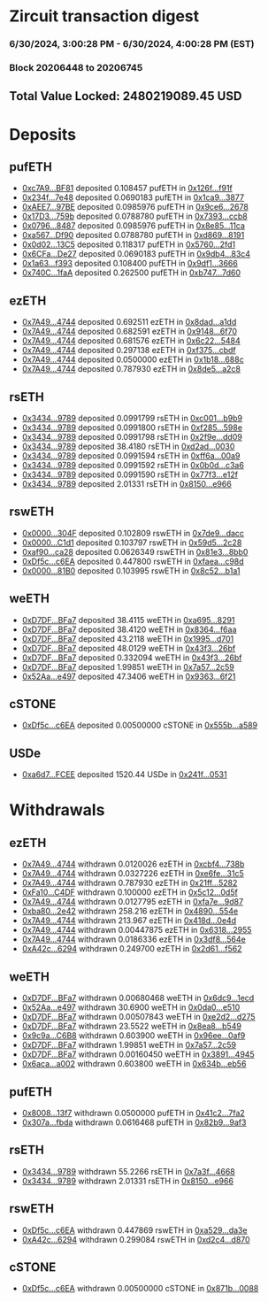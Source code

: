 # Zircuit transaction digest
### 6/30/2024, 3:00:28 PM - 6/30/2024, 4:00:28 PM (EST)
### Block 20206448 to 20206745

## Total Value Locked: 2480219089.45 USD

# Deposits
## pufETH
- [0xc7A9...BF81](https://etherscan.io/address/0xc7A9d35Cd2B3260BB09658ad95045eed71fBBF81) deposited 0.108457 pufETH in [0x126f...f91f](https://etherscan.io/tx/0xc7A9d35Cd2B3260BB09658ad95045eed71fBBF81)
- [0x234f...7e48](https://etherscan.io/address/0x234f3BBC86CF1875599D2b9e5786Ca1637237e48) deposited 0.0690183 pufETH in [0x1ca9...3877](https://etherscan.io/tx/0x234f3BBC86CF1875599D2b9e5786Ca1637237e48)
- [0xAEE7...97BE](https://etherscan.io/address/0xAEE73F4b6D8252F86cA9BDeA684Ed762fB2197BE) deposited 0.0985976 pufETH in [0x9ce6...2678](https://etherscan.io/tx/0xAEE73F4b6D8252F86cA9BDeA684Ed762fB2197BE)
- [0x17D3...759b](https://etherscan.io/address/0x17D355A01D022c2a2630532B5Cc75f9E0D63759b) deposited 0.0788780 pufETH in [0x7393...ccb8](https://etherscan.io/tx/0x17D355A01D022c2a2630532B5Cc75f9E0D63759b)
- [0x0796...8487](https://etherscan.io/address/0x07962EA5efAAb201185FaBBb547cb3b115688487) deposited 0.0985976 pufETH in [0x8e85...11ca](https://etherscan.io/tx/0x07962EA5efAAb201185FaBBb547cb3b115688487)
- [0xa567...Df90](https://etherscan.io/address/0xa5679d9DC5Aa4e97386e3569a99faE688950Df90) deposited 0.0788780 pufETH in [0xd869...8191](https://etherscan.io/tx/0xa5679d9DC5Aa4e97386e3569a99faE688950Df90)
- [0x0d02...13C5](https://etherscan.io/address/0x0d02DA2c1e66830ab86B8Fb7cc95596c623613C5) deposited 0.118317 pufETH in [0x5760...2fd1](https://etherscan.io/tx/0x0d02DA2c1e66830ab86B8Fb7cc95596c623613C5)
- [0x6CFa...De27](https://etherscan.io/address/0x6CFad1415172ddeD9758F45569b72287237EDe27) deposited 0.0690183 pufETH in [0x9db4...83c4](https://etherscan.io/tx/0x6CFad1415172ddeD9758F45569b72287237EDe27)
- [0x1a63...f393](https://etherscan.io/address/0x1a63756d232DF0B0Bf415C82D047fc9B99F8f393) deposited 0.108400 pufETH in [0x9df1...3666](https://etherscan.io/tx/0x1a63756d232DF0B0Bf415C82D047fc9B99F8f393)
- [0x740C...1faA](https://etherscan.io/address/0x740Cc09b27ef0F5aa919593F6fd3Db4f3ce01faA) deposited 0.262500 pufETH in [0xb747...7d60](https://etherscan.io/tx/0x740Cc09b27ef0F5aa919593F6fd3Db4f3ce01faA)
## ezETH
- [0x7A49...4744](https://etherscan.io/address/0x7A493Be5c2ce014cD049Bf178a1ac0Db1B434744) deposited 0.692511 ezETH in [0x8dad...a1dd](https://etherscan.io/tx/0x7A493Be5c2ce014cD049Bf178a1ac0Db1B434744)
- [0x7A49...4744](https://etherscan.io/address/0x7A493Be5c2ce014cD049Bf178a1ac0Db1B434744) deposited 0.682591 ezETH in [0x9148...6f70](https://etherscan.io/tx/0x7A493Be5c2ce014cD049Bf178a1ac0Db1B434744)
- [0x7A49...4744](https://etherscan.io/address/0x7A493Be5c2ce014cD049Bf178a1ac0Db1B434744) deposited 0.681576 ezETH in [0x6c22...5484](https://etherscan.io/tx/0x7A493Be5c2ce014cD049Bf178a1ac0Db1B434744)
- [0x7A49...4744](https://etherscan.io/address/0x7A493Be5c2ce014cD049Bf178a1ac0Db1B434744) deposited 0.297138 ezETH in [0xf375...cbdf](https://etherscan.io/tx/0x7A493Be5c2ce014cD049Bf178a1ac0Db1B434744)
- [0x7A49...4744](https://etherscan.io/address/0x7A493Be5c2ce014cD049Bf178a1ac0Db1B434744) deposited 0.0500000 ezETH in [0x1b18...688c](https://etherscan.io/tx/0x7A493Be5c2ce014cD049Bf178a1ac0Db1B434744)
- [0x7A49...4744](https://etherscan.io/address/0x7A493Be5c2ce014cD049Bf178a1ac0Db1B434744) deposited 0.787930 ezETH in [0x8de5...a2c8](https://etherscan.io/tx/0x7A493Be5c2ce014cD049Bf178a1ac0Db1B434744)
## rsETH
- [0x3434...9789](https://etherscan.io/address/0x34349c5569e7B846c3558961552D2202760A9789) deposited 0.0991799 rsETH in [0xc001...b9b9](https://etherscan.io/tx/0x34349c5569e7B846c3558961552D2202760A9789)
- [0x3434...9789](https://etherscan.io/address/0x34349c5569e7B846c3558961552D2202760A9789) deposited 0.0991800 rsETH in [0xf285...598e](https://etherscan.io/tx/0x34349c5569e7B846c3558961552D2202760A9789)
- [0x3434...9789](https://etherscan.io/address/0x34349c5569e7B846c3558961552D2202760A9789) deposited 0.0991798 rsETH in [0x2f9e...dd09](https://etherscan.io/tx/0x34349c5569e7B846c3558961552D2202760A9789)
- [0x3434...9789](https://etherscan.io/address/0x34349c5569e7B846c3558961552D2202760A9789) deposited 38.4180 rsETH in [0xd2ad...0030](https://etherscan.io/tx/0x34349c5569e7B846c3558961552D2202760A9789)
- [0x3434...9789](https://etherscan.io/address/0x34349c5569e7B846c3558961552D2202760A9789) deposited 0.0991594 rsETH in [0xff6a...00a9](https://etherscan.io/tx/0x34349c5569e7B846c3558961552D2202760A9789)
- [0x3434...9789](https://etherscan.io/address/0x34349c5569e7B846c3558961552D2202760A9789) deposited 0.0991592 rsETH in [0x0b0d...c3a6](https://etherscan.io/tx/0x34349c5569e7B846c3558961552D2202760A9789)
- [0x3434...9789](https://etherscan.io/address/0x34349c5569e7B846c3558961552D2202760A9789) deposited 0.0991590 rsETH in [0x77f3...e12f](https://etherscan.io/tx/0x34349c5569e7B846c3558961552D2202760A9789)
- [0x3434...9789](https://etherscan.io/address/0x34349c5569e7B846c3558961552D2202760A9789) deposited 2.01331 rsETH in [0x8150...e966](https://etherscan.io/tx/0x34349c5569e7B846c3558961552D2202760A9789)
## rswETH
- [0x0000...304F](https://etherscan.io/address/0x00000b5e3FB491943824Bd2ccb042115525a304F) deposited 0.102809 rswETH in [0x7de9...dacc](https://etherscan.io/tx/0x00000b5e3FB491943824Bd2ccb042115525a304F)
- [0x0000...C1d1](https://etherscan.io/address/0x000008FA0c87940AaE0C42f362DbacfbE050C1d1) deposited 0.103797 rswETH in [0x59d5...2c28](https://etherscan.io/tx/0x000008FA0c87940AaE0C42f362DbacfbE050C1d1)
- [0xaf90...ca28](https://etherscan.io/address/0xaf90Bd522bD977C1BCB7F9f8bF06CcD2E29Dca28) deposited 0.0626349 rswETH in [0x81e3...8bb0](https://etherscan.io/tx/0xaf90Bd522bD977C1BCB7F9f8bF06CcD2E29Dca28)
- [0xDf5c...c6EA](https://etherscan.io/address/0xDf5c64c6098fC497A80f63505DF23578a3bfc6EA) deposited 0.447800 rswETH in [0xfaea...c98d](https://etherscan.io/tx/0xDf5c64c6098fC497A80f63505DF23578a3bfc6EA)
- [0x0000...81B0](https://etherscan.io/address/0x00000205C94e673A290eF7036e51FD5cA98381B0) deposited 0.103995 rswETH in [0x8c52...b1a1](https://etherscan.io/tx/0x00000205C94e673A290eF7036e51FD5cA98381B0)
## weETH
- [0xD7DF...BFa7](https://etherscan.io/address/0xD7DF7E085214743530afF339aFC420c7c720BFa7) deposited 38.4115 weETH in [0xa695...8291](https://etherscan.io/tx/0xD7DF7E085214743530afF339aFC420c7c720BFa7)
- [0xD7DF...BFa7](https://etherscan.io/address/0xD7DF7E085214743530afF339aFC420c7c720BFa7) deposited 38.4120 weETH in [0x8364...f6aa](https://etherscan.io/tx/0xD7DF7E085214743530afF339aFC420c7c720BFa7)
- [0xD7DF...BFa7](https://etherscan.io/address/0xD7DF7E085214743530afF339aFC420c7c720BFa7) deposited 43.2118 weETH in [0x1995...d701](https://etherscan.io/tx/0xD7DF7E085214743530afF339aFC420c7c720BFa7)
- [0xD7DF...BFa7](https://etherscan.io/address/0xD7DF7E085214743530afF339aFC420c7c720BFa7) deposited 48.0129 weETH in [0x43f3...26bf](https://etherscan.io/tx/0xD7DF7E085214743530afF339aFC420c7c720BFa7)
- [0xD7DF...BFa7](https://etherscan.io/address/0xD7DF7E085214743530afF339aFC420c7c720BFa7) deposited 0.332094 weETH in [0x43f3...26bf](https://etherscan.io/tx/0xD7DF7E085214743530afF339aFC420c7c720BFa7)
- [0xD7DF...BFa7](https://etherscan.io/address/0xD7DF7E085214743530afF339aFC420c7c720BFa7) deposited 1.99851 weETH in [0x7a57...2c59](https://etherscan.io/tx/0xD7DF7E085214743530afF339aFC420c7c720BFa7)
- [0x52Aa...e497](https://etherscan.io/address/0x52Aa899454998Be5b000Ad077a46Bbe360F4e497) deposited 47.3406 weETH in [0x9363...6f21](https://etherscan.io/tx/0x52Aa899454998Be5b000Ad077a46Bbe360F4e497)
## cSTONE
- [0xDf5c...c6EA](https://etherscan.io/address/0xDf5c64c6098fC497A80f63505DF23578a3bfc6EA) deposited 0.00500000 cSTONE in [0x555b...a589](https://etherscan.io/tx/0xDf5c64c6098fC497A80f63505DF23578a3bfc6EA)
## USDe
- [0xa6d7...FCEE](https://etherscan.io/address/0xa6d77de07bd33Bd2df3F9c651c44a4349Ab7FCEE) deposited 1520.44 USDe in [0x241f...0531](https://etherscan.io/tx/0xa6d77de07bd33Bd2df3F9c651c44a4349Ab7FCEE)
# Withdrawals
## ezETH
- [0x7A49...4744](https://etherscan.io/address/0x7A493Be5c2ce014cD049Bf178a1ac0Db1B434744) withdrawn 0.0120026 ezETH in [0xcbf4...738b](https://etherscan.io/tx/0x7A493Be5c2ce014cD049Bf178a1ac0Db1B434744)
- [0x7A49...4744](https://etherscan.io/address/0x7A493Be5c2ce014cD049Bf178a1ac0Db1B434744) withdrawn 0.0327226 ezETH in [0xe6fe...31c5](https://etherscan.io/tx/0x7A493Be5c2ce014cD049Bf178a1ac0Db1B434744)
- [0x7A49...4744](https://etherscan.io/address/0x7A493Be5c2ce014cD049Bf178a1ac0Db1B434744) withdrawn 0.787930 ezETH in [0x21ff...5282](https://etherscan.io/tx/0x7A493Be5c2ce014cD049Bf178a1ac0Db1B434744)
- [0xFa10...C4DF](https://etherscan.io/address/0xFa1027C4f845C65c979A436154E3fe756B7bC4DF) withdrawn 0.100000 ezETH in [0x5c12...0d5f](https://etherscan.io/tx/0xFa1027C4f845C65c979A436154E3fe756B7bC4DF)
- [0x7A49...4744](https://etherscan.io/address/0x7A493Be5c2ce014cD049Bf178a1ac0Db1B434744) withdrawn 0.0127795 ezETH in [0xfa7e...9d87](https://etherscan.io/tx/0x7A493Be5c2ce014cD049Bf178a1ac0Db1B434744)
- [0xba80...2e42](https://etherscan.io/address/0xba808ddDD6095Da90d47A6c48ad5FB40549F2e42) withdrawn 258.216 ezETH in [0x4890...554e](https://etherscan.io/tx/0xba808ddDD6095Da90d47A6c48ad5FB40549F2e42)
- [0x7A49...4744](https://etherscan.io/address/0x7A493Be5c2ce014cD049Bf178a1ac0Db1B434744) withdrawn 213.967 ezETH in [0x418d...0e4d](https://etherscan.io/tx/0x7A493Be5c2ce014cD049Bf178a1ac0Db1B434744)
- [0x7A49...4744](https://etherscan.io/address/0x7A493Be5c2ce014cD049Bf178a1ac0Db1B434744) withdrawn 0.00447875 ezETH in [0x6318...2955](https://etherscan.io/tx/0x7A493Be5c2ce014cD049Bf178a1ac0Db1B434744)
- [0x7A49...4744](https://etherscan.io/address/0x7A493Be5c2ce014cD049Bf178a1ac0Db1B434744) withdrawn 0.0186336 ezETH in [0x3df8...564e](https://etherscan.io/tx/0x7A493Be5c2ce014cD049Bf178a1ac0Db1B434744)
- [0xA42c...6294](https://etherscan.io/address/0xA42cc8097460445151b0019AFb13EFCF5E5a6294) withdrawn 0.249700 ezETH in [0x2d61...f562](https://etherscan.io/tx/0xA42cc8097460445151b0019AFb13EFCF5E5a6294)
## weETH
- [0xD7DF...BFa7](https://etherscan.io/address/0xD7DF7E085214743530afF339aFC420c7c720BFa7) withdrawn 0.00680468 weETH in [0x6dc9...1ecd](https://etherscan.io/tx/0xD7DF7E085214743530afF339aFC420c7c720BFa7)
- [0x52Aa...e497](https://etherscan.io/address/0x52Aa899454998Be5b000Ad077a46Bbe360F4e497) withdrawn 30.6900 weETH in [0x0da0...e510](https://etherscan.io/tx/0x52Aa899454998Be5b000Ad077a46Bbe360F4e497)
- [0xD7DF...BFa7](https://etherscan.io/address/0xD7DF7E085214743530afF339aFC420c7c720BFa7) withdrawn 0.00507843 weETH in [0xe2d2...d275](https://etherscan.io/tx/0xD7DF7E085214743530afF339aFC420c7c720BFa7)
- [0xD7DF...BFa7](https://etherscan.io/address/0xD7DF7E085214743530afF339aFC420c7c720BFa7) withdrawn 23.5522 weETH in [0x8ea8...b549](https://etherscan.io/tx/0xD7DF7E085214743530afF339aFC420c7c720BFa7)
- [0x9c9a...C6B8](https://etherscan.io/address/0x9c9a2d9826b7c7e95D686e5714Fb0eF948EbC6B8) withdrawn 0.603900 weETH in [0x96ee...0af9](https://etherscan.io/tx/0x9c9a2d9826b7c7e95D686e5714Fb0eF948EbC6B8)
- [0xD7DF...BFa7](https://etherscan.io/address/0xD7DF7E085214743530afF339aFC420c7c720BFa7) withdrawn 1.99851 weETH in [0x7a57...2c59](https://etherscan.io/tx/0xD7DF7E085214743530afF339aFC420c7c720BFa7)
- [0xD7DF...BFa7](https://etherscan.io/address/0xD7DF7E085214743530afF339aFC420c7c720BFa7) withdrawn 0.00160450 weETH in [0x3891...4945](https://etherscan.io/tx/0xD7DF7E085214743530afF339aFC420c7c720BFa7)
- [0x6aca...a002](https://etherscan.io/address/0x6aca843DD19AE4bfA43b6C53fC2e0c3a0bF6a002) withdrawn 0.603800 weETH in [0x634b...eb56](https://etherscan.io/tx/0x6aca843DD19AE4bfA43b6C53fC2e0c3a0bF6a002)
## pufETH
- [0x8008...13f7](https://etherscan.io/address/0x8008a7C92788E84bd31A954c5bA8e229D43413f7) withdrawn 0.0500000 pufETH in [0x41c2...7fa2](https://etherscan.io/tx/0x8008a7C92788E84bd31A954c5bA8e229D43413f7)
- [0x307a...fbda](https://etherscan.io/address/0x307ad7472ce2c9667B13937d369eF9438A88fbda) withdrawn 0.0616468 pufETH in [0x82b9...9af3](https://etherscan.io/tx/0x307ad7472ce2c9667B13937d369eF9438A88fbda)
## rsETH
- [0x3434...9789](https://etherscan.io/address/0x34349c5569e7B846c3558961552D2202760A9789) withdrawn 55.2266 rsETH in [0x7a3f...4668](https://etherscan.io/tx/0x34349c5569e7B846c3558961552D2202760A9789)
- [0x3434...9789](https://etherscan.io/address/0x34349c5569e7B846c3558961552D2202760A9789) withdrawn 2.01331 rsETH in [0x8150...e966](https://etherscan.io/tx/0x34349c5569e7B846c3558961552D2202760A9789)
## rswETH
- [0xDf5c...c6EA](https://etherscan.io/address/0xDf5c64c6098fC497A80f63505DF23578a3bfc6EA) withdrawn 0.447869 rswETH in [0xa529...da3e](https://etherscan.io/tx/0xDf5c64c6098fC497A80f63505DF23578a3bfc6EA)
- [0xA42c...6294](https://etherscan.io/address/0xA42cc8097460445151b0019AFb13EFCF5E5a6294) withdrawn 0.299084 rswETH in [0xd2c4...d870](https://etherscan.io/tx/0xA42cc8097460445151b0019AFb13EFCF5E5a6294)
## cSTONE
- [0xDf5c...c6EA](https://etherscan.io/address/0xDf5c64c6098fC497A80f63505DF23578a3bfc6EA) withdrawn 0.00500000 cSTONE in [0x871b...0088](https://etherscan.io/tx/0xDf5c64c6098fC497A80f63505DF23578a3bfc6EA)
